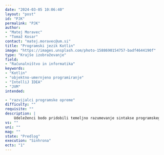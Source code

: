 ```yaml
---
date: "2024-03-05 10:06:40"
layout: "post"
id: "PJK"
permalink: "PJK"
author:
- "Matej Moravec"
- "Tomaž Kosar"
contact: "matej.moravec@um.si"
title: "Programski jezik Kotlin"
image: "https://images.unsplash.com/photo-1588690154757-badf4644190f"
type: "Krajše izobraževanje"
field:
- "Računalništvo in informatika"
keywords:
- "Kotlin"
- "objektno-umernjeno programiranje"
- "IntelliJ IDEA"
- "JVM"
intended:

- "razvijalci programske opreme"
difficulty: ""
requisite: ""
description: |
    Udeleženci bodo pridobili temeljno razumevanje sintakse programskega jezika Kotlin ter osnovne tehnike objektno-usmerjenega programiranja. S pomočjo integriranega razvojnega okolja IntelliJ IDEA bodo spoznali načrtovanje, implementacijo, razhroščevanje in dokumentiranje preprostih programov. Skozi praktične primere bodo pridobili vpogled v uporabo različnih programskih konstruktov, kot so različni tipi spremenljivk, polja, strukture/razredi, prireditveni operator, pogojne krmilne strukture, iterativne krmilne strukture za ponavljanja ter funkcije. Programski jezik Kotlin, čeprav relativno "mlad," temelji na platformi JVM (Java Virtual Machine) in je združljiv s programskim jezikom Java. Udeleženci se bodo zato seznanili tudi z interoperabilnostjo med programskima jezikoma Kotlin in Java ter spoznali, kako ju lahko uporabljajo v okviru istega projekta. Kotlin je v ospredju razvoja mobilnih aplikacij za platformo Android, vendar se med drugim uporablja tudi za razvoj namiznih aplikacij ter platformno-neodvisnih aplikacij.
vs: ""
uni: ""
mag: ""
state: "Predlog"
execution: "Sinhrona"
ects: "1"
---
```

